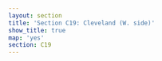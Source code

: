 ```yaml
---
layout: section
title: 'Section C19: Cleveland (W. side)'
show_title: true
map: 'yes'
section: C19
---
```


